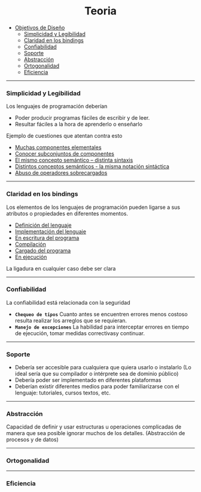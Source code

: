 <h1 align="center"> Teoria </h1>


- [Objetivos de Diseño]()
    - [Simplicidad y Legibilidad]()
    - [Claridad en los bindings]()
    - [Confiabilidad]()
    - [Soporte]()
    - [Abstracción]()
    - [Ortogonalidad]()
    - [Eficiencia]()

---

### Simplicidad y Legibilidad

Los lenguajes de programación deberían

- Poder producir programas fáciles de escribir y de leer.
- Resultar fáciles a la hora de aprenderlo o enseñarlo

Ejemplo de cuestiones que atentan contra 
esto


- [Muchas componentes elementales](#muchas-componentes-elementales)
- [Conocer subconjuntos de componentes](#conocer-subconjuntos-de-componentes)
- [El mismo concepto semántico – distinta sintaxis](#el-mismo-concepto-semántico-–-distinta-sintaxis)
- [Distintos conceptos semánticos - la misma notación sintáctica](#distintos-conceptos-semánticos---la-misma-notación-sintáctica)
- [Abuso de operadores sobrecargados](#abuso-de-operadores-sobrecargados)


---

### Claridad en los bindings

Los elementos de los lenguajes de programación pueden ligarse a sus atributos o propiedades en diferentes momentos.

- [Definición del lenguaje]()
- [Implementación del lenguaje]()
- [En escritura del programa]()
- [Compilación]()
- [Cargado del programa]()
- [En ejecución]()

La ligadura en cualquier caso debe ser clara

---

### Confiabilidad

La confiabilidad está relacionada con la 
seguridad
- **`Chequeo de tipos`** Cuanto antes se encuentren errores menos costoso resulta realizar los arreglos que se requieran.
- **`Manejo de excepciones`** La habilidad para interceptar errores en tiempo de ejecución, tomar medidas correctivasy continuar.

---

### Soporte

- Debería ser accesible para cualquiera que quiera usarlo o instalarlo (Lo ideal sería que su compilador o intérprete sea de dominio público)
- Debería poder ser implementado en diferentes plataformas
- Deberían existir diferentes medios para poder familiarizarse con el lenguaje: tutoriales, cursos textos, etc.


---

### Abstracción

Capacidad de definir y usar estructuras u operaciones complicadas de manera que sea posible ignorar muchos de los detalles. (Abstracción de procesos y de datos)


---

### Ortogonalidad

---

### Eficiencia
